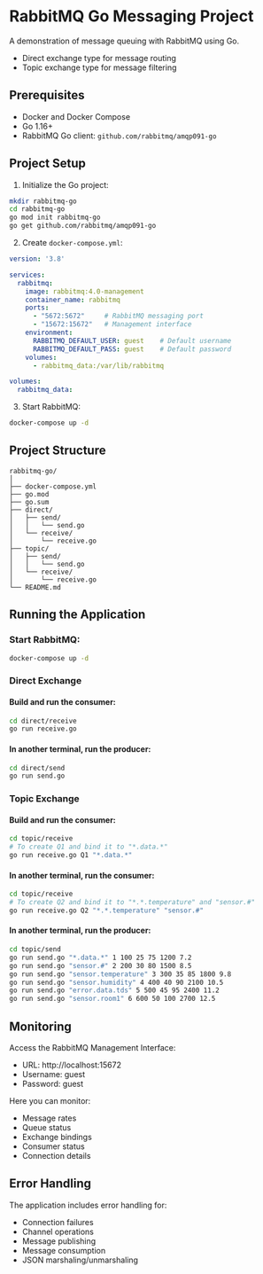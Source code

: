 # RabbitMQ Go Messaging Project

A demonstration of message queuing with RabbitMQ using Go.
- Direct exchange type for message routing
- Topic exchange type for message filtering

## Prerequisites

- Docker and Docker Compose
- Go 1.16+
- RabbitMQ Go client: `github.com/rabbitmq/amqp091-go`

## Project Setup

1. Initialize the Go project:
```bash
mkdir rabbitmq-go
cd rabbitmq-go
go mod init rabbitmq-go
go get github.com/rabbitmq/amqp091-go
```

2. Create `docker-compose.yml`:
```yaml
version: '3.8'

services:
  rabbitmq:
    image: rabbitmq:4.0-management
    container_name: rabbitmq
    ports:
      - "5672:5672"     # RabbitMQ messaging port
      - "15672:15672"   # Management interface
    environment:
      RABBITMQ_DEFAULT_USER: guest    # Default username
      RABBITMQ_DEFAULT_PASS: guest    # Default password
    volumes:
      - rabbitmq_data:/var/lib/rabbitmq

volumes:
  rabbitmq_data:

```

3. Start RabbitMQ:
```bash
docker-compose up -d
```

## Project Structure

```
rabbitmq-go/
│
├── docker-compose.yml
├── go.mod
├── go.sum
├── direct/
│   ├── send/
│   │   └── send.go
│   └── receive/
│       └── receive.go
├── topic/
│   ├── send/
│   │   └── send.go
│   └── receive/
│       └── receive.go
└── README.md
```

## Running the Application

### Start RabbitMQ:
```bash
docker-compose up -d
```

### Direct Exchange

#### Build and run the consumer:
```bash
cd direct/receive
go run receive.go
```

#### In another terminal, run the producer:
```bash
cd direct/send
go run send.go 
```

### Topic Exchange

#### Build and run the consumer:
```bash
cd topic/receive
# To create Q1 and bind it to "*.data.*"
go run receive.go Q1 "*.data.*"
```

#### In another terminal, run the consumer:
```bash
cd topic/receive
# To create Q2 and bind it to "*.*.temperature" and "sensor.#"
go run receive.go Q2 "*.*.temperature" "sensor.#"
```

#### In another terminal, run the producer:
```bash
cd topic/send
go run send.go "*.data.*" 1 100 25 75 1200 7.2
go run send.go "sensor.#" 2 200 30 80 1500 8.5
go run send.go "sensor.temperature" 3 300 35 85 1800 9.8
go run send.go "sensor.humidity" 4 400 40 90 2100 10.5 
go run send.go "error.data.tds" 5 500 45 95 2400 11.2
go run send.go "sensor.room1" 6 600 50 100 2700 12.5
```


## Monitoring

Access the RabbitMQ Management Interface:
- URL: http://localhost:15672
- Username: guest
- Password: guest

Here you can monitor:
- Message rates
- Queue status
- Exchange bindings
- Consumer status
- Connection details

## Error Handling

The application includes error handling for:
- Connection failures
- Channel operations
- Message publishing
- Message consumption
- JSON marshaling/unmarshaling
